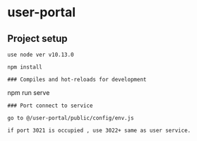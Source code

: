 # user-portal

## Project setup
```
use node ver v10.13.0

npm install

### Compiles and hot-reloads for development
```
npm run serve
```
### Port connect to service 

go to @/user-portal/public/config/env.js

if port 3021 is occupied , use 3022+ same as user service.